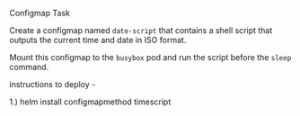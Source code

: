 Configmap Task


Create a configmap named `date-script` that contains a shell script that outputs the current time and date in ISO format.

Mount this configmap to the `busybox` pod and run the script before the `sleep` command.

instructions to deploy - 

1.) helm install configmapmethod timescript
